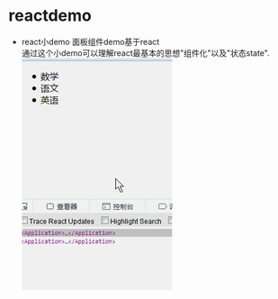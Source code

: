 # reactdemo
- react小demo 面板组件demo基于react
<br>通过这个小demo可以理解react最基本的思想"组件化"以及"状态state".
<br>![](gaollg1.GIF)
